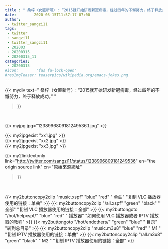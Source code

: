```yaml
---
title : " 桑梓（女匪新号）: “2015就开始研发新冠病毒，经过四年的不懈努力，终于释放成功。”  "
date:        2020-03-15T11:57:17-07:00
author:
 - twitter_sangzi11
tags:
 - twitter
 - sangzi11
 - twitter_sangzi11
 - 202003
 - 20200315
 - 20200315_11
categories:
 - 20200315
#icon:        "fas fa-lock-open"
#resImgTeaser: teaserpics/wikipedia.org/emacs-jokes.png
---
```


{{< mydiv text=" 桑梓（女匪新号）: “2015就开始研发新冠病毒，经过四年的不懈努力，终于释放成功。”  "
>}}
<br>


 {{< myjpg jpg="1238996809181249536.1.jpg" >}}<br> 

{{< my2jpgexist "xx1.jpg" >}}<br>
{{< my2jpgexist "xx2.jpg" >}}<br>
{{< my2jpgexist "xx3.jpg" >}}<br>


{{< my2linktextonly link="http://twitter.com/sangzi11/status/1238996809181249536"
en="the origin source link" cn="原始來源網址"
>}}


<br>

{{< my2buttoncopy2clip "music.xspf"        "blue"   "red"    " 单曲"  "复制 VLC 播放器使用的链接：单曲" >}} {{< my2buttoncopy2clip "/all.xspf"         "green"  "black"  " 全部"  "复制 VLC 播放器使用的链接：全部" >}} {{< my2buttongoto      "/hot/helpxspf/"    "blue"   "red"    " 播放器" "如何使用 VLC 播放器或者 IPTV 播放器的教程" >}} {{< my2buttongoto      "/hot/endothers/"   "green"  "blue"   " 目录"   "转到总目录" >}} {{< my2buttoncopy2clip "music.m3u8"        "blue"   "red"    " M1 "    "复制 IPTV 播放器使用的链接：单曲" >}} {{< my2buttoncopy2clip "/all.m3u8"         "green"  "black"  " M2 "    "复制 IPTV 播放器使用的链接：全部" >}} 
